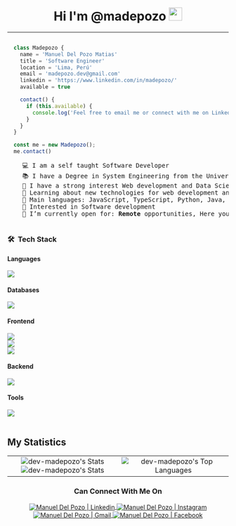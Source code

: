 <div>

  <div align="center">

  # Hi I'm @madepozo <img src = "https://raw.githubusercontent.com/MartinHeinz/MartinHeinz/master/wave.gif" width = 30px>
  
  </div>
  <hr >

  ```js

    class Madepozo {
      name = 'Manuel Del Pozo Matias'
      title = 'Software Engineer'
      location = 'Lima, Perú'
      email = 'madepozo.dev@gmail.com'
      linkedin = 'https://www.linkedin.com/in/madepozo/'
      available = true

      contact() {
        if (this.available) {
          console.log('Feel free to email me or connect with me on LinkedIn!')
        }
      }
    }

    const me = new Madepozo();
    me.contact()
  ```

  <pre>
    💻 I am a self taught Software Developer
    📚 I have a Degree in System Engineering from the University of Lima
    📝 I have a strong interest Web development and Data Science
    🌱 Learning about new technologies for web development and Data Science
    🌟 Main languages: JavaScript, TypeScript, Python, Java, C
    🚩 Interested in Software development
    🤔 I’m currently open for: <b>Remote</b> opportunities</b>, Here you are my <a href="https://drive.google.com/file/d/1CMdracfBjcEs23Sw-UsUa97ZXIeEV6vn/view?usp=sharing" target="_blank">My Resume.</a>
  </pre>

  ### 🛠 &nbsp;Tech Stack

  #### Languages
  <div align="left">
    <img src="https://go-skill-icons.vercel.app/api/icons?i=js,ts,java,c,python,php" />
  </div>

  #### Databases

  <div align="left">
    <img src="https://go-skill-icons.vercel.app/api/icons?i=postgres,mysql,mongodb" />
  </div>

  #### Frontend

  <div align="left">
    <img src="https://go-skill-icons.vercel.app/api/icons?i=html,css,sass,stylus,bootstrap,materialui,bulma,tailwindcss,styledcomponents" />
  </div>

  <div align="left">
    <img src="https://go-skill-icons.vercel.app/api/icons?i=react,vue,angular,svelte,astro,htmx,alpinejs,reactnative,storybook" />
  </div>

  <div align="left">
    <img src="https://go-skill-icons.vercel.app/api/icons?i=vite,webpack,babel,jest,cypress,redux,reactquery,vuetify,pinia,rxjs,ngrxjs" />
  </div>

  #### Backend

  <div align="left">
    <img src="https://go-skill-icons.vercel.app/api/icons?i=nodejs,expressjs,nestjs,django,flask,fastapi,laravel,aws,gcp,azure,npm,yarn,pnpm" />
  </div>

  #### Tools

  <div align="left">
    <img src="https://go-skill-icons.vercel.app/api/icons?i=git,gitlab,github,bitbucket,vim,vscode,pycharm,eclipse,postman,jira,apple,linux,windows,figma" />
  </div>

  <br />

  ## My Statistics

  <table border="0" align="center">
    <tr border="0">
      <td width="50%" align="center">
        <img src="https://github-readme-stats.vercel.app/api?username=dev-madepozo&theme=react&show_icons=true&hide_border=true&count_private=true" alt="dev-madepozo's Stats" />
        <img src="https://github-readme-streak-stats.herokuapp.com/?user=dev-madepozo&theme=react&hide_border=true" alt="dev-madepozo's Stats" />
      </td>
      <td width="50%" align="center">
        <img src="https://github-readme-stats.vercel.app/api/top-langs/?username=dev-madepozo&theme=react&show_icons=true&hide_border=true&layout=compact" alt="dev-madepozo's Top Languages" />
      </td>
    </tr>
  </table>

  <div align="center">
    <h3><b>Can Connect With Me On</b></h3>
  </div>

  <p align="center">
    <a href="https://www.linkedin.com/in/madepozo/" target="_blank">
      <img align="center" alt="Manuel Del Pozo | Linkedin" src="https://go-skill-icons.vercel.app/api/icons?i=linkedin" />
    </a>
    <a href="https://www.instagram.com/madepozo/" target="_blank">
      <img align="center" alt="Manuel Del Pozo | Instagram" src="https://go-skill-icons.vercel.app/api/icons?i=instagram" />
    </a>
    <a href="mailto:madepozo.dev@gmail.com">
      <img align="center" alt="Manuel Del Pozo | Gmail" src="https://go-skill-icons.vercel.app/api/icons?i=gmail" />
    </a>
    <a href="https://www.facebook.com/madepozo" target="_blank">
      <img align="center" alt="Manuel Del Pozo | Facebook" src="https://go-skill-icons.vercel.app/api/icons?i=facebook" />
    </a>
  <p>
</div>
